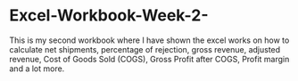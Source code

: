 # Excel-Workbook-Week-2-
This is my second workbook where I have shown the excel works on how to calculate net shipments, percentage of rejection, gross revenue, adjusted revenue, Cost of Goods Sold (COGS), Gross Profit after COGS, Profit margin and a lot more.
